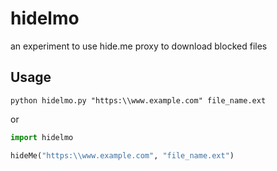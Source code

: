 # hidelmo
an experiment to use hide.me proxy to download blocked files

## Usage
`python hidelmo.py "https:\\www.example.com" file_name.ext`

or
```python
import hidelmo

hideMe("https:\\www.example.com", "file_name.ext")
```
